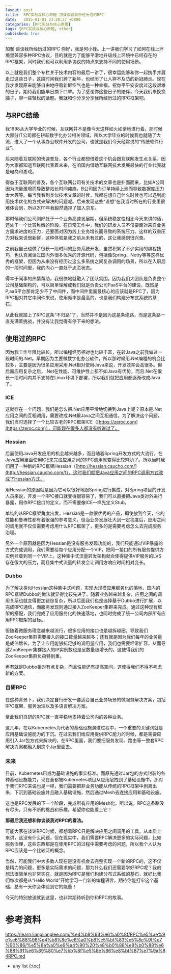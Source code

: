 ```yaml
---
layout: post
title:  RPC实战与核心原理-加餐谈谈我所经历过的RPC
date:   2015-01-01 23:20:27 +0800
categories: [RPC实战与核心原理]
tags: [RPC实战与核心原理, other]
published: true
---
```




加餐 谈谈我所经历过的RPC
你好，我是何小锋。上一讲我们学习了如何在线上环境里兼容多种RPC协议，目的就是为了能够平滑地升级线上环境中已经存在的RPC框架，同时我们也可以利用多协议的特点来支持不同的使用场景。

以上就是我们整个专栏关于技术内容的最后一讲了，很幸运能够和你一起携手并肩走过这些日子，这段时间我们跨了新年，也经历了让人猝不及防的新冠肺炎。现在我才发现原来能够自由地呼吸新鲜空气也是一种幸福，祝你平平安安度过这段艰难的日子，期待我们能早日摘下口罩。为了感谢你这些日子的陪伴，今天我们来换换脑子，聊一些轻松的话题。我就和你分享分享我所经历过的RPC框架吧。

## 与RPC结缘

我1998从大学毕业的时候，互联网并不是像今天这样如火如荼地进行着。那时候大部分IT公司都在耕耘数字化办公相关领域，所以大学毕业的时候我也就随了大流，进入了一个从事办公软件开发的公司，也就是我们今天经常说的“传统软件行业”。

后来随着互联网的快速普及，各个行业都想借着这个机会跟互联网发生点关系，因为大家都知道互联网代表着未来，在咱国内借助互联网技术发展最快的行业代表就是电商和游戏。

得益于互联网的普及，各个互联网公司有关技术的文章也是扑面而来，比如A公司因为流量激增而导致整站长时间瘫痪，B公司因为订单持续上涨而导致数据库压力太大等等。每当我看到类似技术文章的时候，我都在想自己什么时候也可以遇到能用技术优化的方式来解决的问题呢。后来发现这些“设想”在我当时所在的行业里很难体会到，所以2011年我毅然选择了加入京东。

那时候我们公司刚好处于一个业务高速发展期，但系统稳定性相比今天来讲的话，还处于一个比较稚嫩的阶段。在日常工作中，我们的研发人员不仅要面对来自业务方需求进度的压力，还要面对因为线上业务增长而导致的系统压力。这样的双重压力对我来说很新鲜，这种体验是我之前从未有过的，这让我感到很兴奋。

之前我自己也做了很长一段时间的业务系统开发，虽然积累了不少实用的编程技巧，也认真阅读过国内外很多优秀的开源代码，包括像Spring、Netty等等这样优秀的框架，但因为从来没有经历过这么多系统之间复杂调用的场景，所以在入职后的一段时间里，我的内心一直处于忐忑状态。

得幸于同事的热情帮助，我很快地就融入了团队氛围。因为我们大团队是负责整个公司基础架构的，可以简单理解成我们就是负责公司PaaS平台的建设，既然是P,aaS平台那肯定少不了中间件，而中间件里面最核心的应该就是RPC了，因为RPC相对其它中间件来说，使用频率是最高的，也是我们构建分布式系统的基石。

从此我就踏上了RPC这条“不归路”了，当然并不是因为这是条绝路，而是这条路一直充满着挑战，并没有让我觉得有停下来的想法。

## 使用过的RPC

因为我工作年限比较长，所以编程经历相对也比较丰富，在转Java之前我做过一段时间的.Net。早期因为主要做数字化办公软件，所以那时候用.Net编程的机会比较多，主要是因为很多应用采用.Net相对使用Java来说，开发效率会高很多。但后面应用复杂之后，.Net在性能、可维护性上都不如Java有优势，而且.Net在很长一段时间内并不支持在Linux环境下部署，所以我们就把应用都逐渐改成Java了。

### ICE

这就存在一个问题，我们是怎么把.Net应用平滑地切换到Java上呢？原本是.Net应用之间的互相调用，需要改成.Net跟Java之间互相通信。为了解决这个问题，我们当时选择了一个比较古老的RPC框架ICE（[https://zeroc.com](https://zeroc.com)），可能现在很多人都没有听说过了。

### Hessian

后面使用Java开发应用的机会越来越多，而且随着Spring开发方式的大流行，在Java应用里面使用ICE来完成应用之间的RPC调用就变得比较鸡肋了。所以当时我们用了一种新的RPC框架Hessian（[http://hessian.caucho.com/](http://hessian.caucho.com/)），这时我们就把Java应用之间的RPC调用方式改成了Hessian方式。

用Hessian的原因就是因为它可以很好地跟Spring进行集成，对Spring项目的开发人员来说，开发一个RPC接口就变得很容易了，我们可以直接把Java类对外进行暴露，用作RPC接口的定义，而不需要像ICE一样先定义Stub。

单纯的从RPC框架角度出发，Hessian是一款很优秀的产品，即使放到今天，它的性能和鲁棒性都有着很强的参考意义。但当业务发展壮大到一定程度后，应用之间的调用就不仅仅需要考虑用什么RPC框架了，更多的是需要考虑怎么去完成服务治理。

另外一个原因就是因为Hessian是没有服务发现功能的，我们只能通过VIP暴露的方式完成调用，我们需要给每个应用分配一个VIP，把同一接口的所有服务提供方实例挂载到同一个VIP上。这种集中式流量转发架构就会使得提供VIP服务的LVS存在很大的压力，而且集中式流量的转发会让调用方响应时间相对变长。

### Dubbo

为了解决类似Hessian这种集中式问题，实现大规模应用服务化的落地，国内的RPC框架Dubbo的做法就显得比较先进了。随着业务越来越复杂，应用之间的调用关系也就变得更加错综复杂，所以后面我们也是选择基于Dubbo进行扩展，以完成RPC通信，而服务发现则通过接入ZooKeeper集群来完成。通过这种现有框架的搭配，我们完成了应用服务化的快速落地，也同时完成了统一公司内部所有应用RPC框架的目标。

但随着微服务理念越来越流行，很多应用的接口也是越拆越细，导致我们ZooKeeper集群需要接入的接口数量越来越多；还有就是因为我们每年的业务量是成倍增长，为了让应用能够抗足够的调用量应用，我们也需要经常扩容，从而导致ZooKeeper集群接入的IP实例数也是呈数量级增长的，这使得我们的ZooKeeper集群负荷特别重。

再有就是Dubbo相对有点复杂，而且性能还有提高空间，这使得我们不得不考虑新的方案。

### 自研RPC

在这种背景下，我们决定自行研发一套适合自己业务场景的微服务解决方案，包括RPC框架、服务治理以及多语言解决方案。

至此我们自研的RPC就一直平稳地支持着公司内的各种业务。

这几年，在以Kubernetes为代表的基础设施演进过程中，一个重要的关键词就是应用基础设施能力的下沉。在过去我们给应用提供RPC能力的时候，都是需要应用引入Jar包方式来解决的，在RPC里面，我们要把服务发现、路由等一整套RPC解决方案都融入到这个Jar里面去。

### 未来

目前，Kubernetes已成为基础设施的事实标准。而原先通过Jar包的方式封装的各种基础设施能力，现在全都被Kubernetes项目从应用层拽到了基础设施中。那对于我们RPC来说也是一样，我们需要把非业务功能从传统的RPC框架中剥离出来，下沉到基础设施并且融入基础设施，然后通过Mesh去连接应用和基础设施。

这也是RPC发展的下一个阶段，完成所有应用的Mesh化。所以说，RPC这条路没有尽头，只有不断的挑战和乐趣。希望你也能爱上它！

**那最后我还想和你谈谈我对RPC的看法。**

可能大家在谈论RPC时候，都想着RPC只是解决应用之间调用的工具。从本质上来讲，这没有什么问题，但在现实中，我们需要RPC解决更多的实际问题，比如服务治理，这些东西都是在使用RPC的过程中需要考虑的问题，所以我个人认为RPC应该是一个比较泛的概念。

当然，可能我们中大多数人现在是没有机会去完整实现一个新的RPC的，这不仅是精力的问题，更多是实际需求的问题，那为什么我们还需要学好RPC呢？我的想法很简单也非常实在，就是因为RPC是我们构建分布式系统的基石，就好比我们每次都是从“Hello World”开始学习一门新的编程语言。期待你能打牢这个基础，总有一天你会体验到它的能量！

今天的特别放送就到这里，也非常期待听到你和RPC的故事。




# 参考资料

https://learn.lianglianglee.com/%e4%b8%93%e6%a0%8f/RPC%e5%ae%9e%e6%88%98%e4%b8%8e%e6%a0%b8%e5%bf%83%e5%8e%9f%e7%90%86/%e5%8a%a0%e9%a4%90%20%e8%b0%88%e8%b0%88%e6%88%91%e6%89%80%e7%bb%8f%e5%8e%86%e8%bf%87%e7%9a%84RPC.md

* any list
{:toc}
